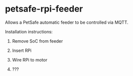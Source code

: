 # petsafe-rpi-feeder

Allows a PetSafe automatic feeder to be controlled via MQTT.

Installation instructions:

1. Remove SoC from feeder

2. Insert RPi

3. Wire RPi to motor

4. ???